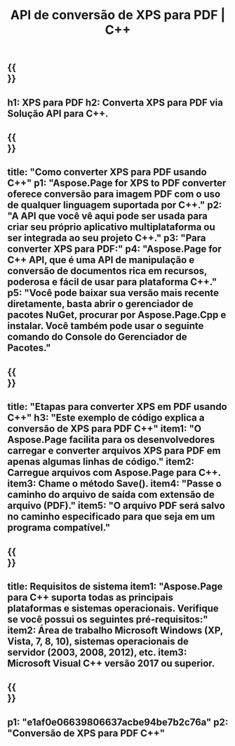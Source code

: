 ﻿---
translation: true
template: /_templates/_conversion-child-cpp.md
title: API de conversão de XPS para PDF | C++
url: /cpp/conversion/xps-to-pdf/
description: Conversão de PS para PDF fornecida por Aspose.Page para solução de API C++. Funciona em C++ Runtime Environment para Windows de 32 bits, Windows de 64 bits e Linux de 64 bits.
informat: XPS
outformat: PDF
otherformats: EPS PS
---

{{<section banner>}}
---
h1: XPS para PDF
h2: Converta XPS para PDF via Solução API para C++.
---

{{<section overview>}}
---
title: "Como converter XPS para PDF usando C++"
p1: "Aspose.Page for XPS to PDF converter oferece conversão para imagem PDF com o uso de qualquer linguagem suportada por C++."
p2: "A API que você vê aqui pode ser usada para criar seu próprio aplicativo multiplataforma ou ser integrada ao seu projeto C++."
p3: "Para converter XPS para PDF:"
p4: "Aspose.Page for C++ API, que é uma API de manipulação e conversão de documentos rica em recursos, poderosa e fácil de usar para plataforma C++."
p5: "Você pode baixar sua versão mais recente diretamente, basta abrir o gerenciador de pacotes NuGet, procurar por Aspose.Page.Cpp e instalar. Você também pode usar o seguinte comando do Console do Gerenciador de Pacotes."
---

{{<section feature1>}}
---
title: "Etapas para converter XPS em PDF usando C++"
h3: "Este exemplo de código explica a conversão de XPS para PDF C++"
item1: "O Aspose.Page facilita para os desenvolvedores carregar e converter arquivos XPS para PDF em apenas algumas linhas de código."
item2: Carregue arquivos com Aspose.Page para C++.
item3: Chame o método Save().
item4: "Passe o caminho do arquivo de saída com extensão de arquivo (PDF)."
item5: "O arquivo PDF será salvo no caminho especificado para que seja em um programa compatível."
---

{{<section feature2>}}
---
title: Requisitos de sistema
item1: "Aspose.Page para C++ suporta todas as principais plataformas e sistemas operacionais. Verifique se você possui os seguintes pré-requisitos:"
item2: Área de trabalho Microsoft Windows (XP, Vista, 7, 8, 10), sistemas operacionais de servidor (2003, 2008, 2012), etc.
item3: Microsoft Visual C++ versão 2017 ou superior.
---

{{<section gist>}}
---
p1: "e1af0e06639806637acbe94be7b2c76a"
p2: "Conversão de XPS para PDF C++"
---
